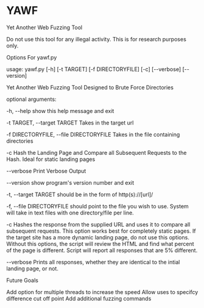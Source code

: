 # YAWF
Yet Another Web Fuzzing Tool

Do not use this tool for any illegal activity.  This is for research purposes only. 

Options For yawf.py 

usage: yawf.py [-h] [-t TARGET] [-f DIRECTORYFILE] [-c] [--verbose] [--version] 

Yet Another Web Fuzzing Tool Designed to Brute Force Directories

optional arguments:

  -h, --help            show this help message and exit
  
  -t TARGET, --target TARGET
                        Takes in the target url
                        
  -f DIRECTORYFILE, --file DIRECTORYFILE
                        Takes in the file containing directories
                        
  -c                    Hash the Landing Page and Compare all Subsequent
                        Requests to the Hash. Ideal for static landing pages
                        
  --verbose             Print Verbose Output
  
  --version             show program's version number and exit

-t, --target
            TARGET should be in the form of http(s)://[url]/
            
-f, --file
            DIRECTORYFILE should point to the file you wish to use.
            System will take in text files with one directory/file per line.
            
 -c         Hashes the response from the supplied URL and uses it to compare all subsequent requests.
            This option works best for completely static pages.
            If the target site has a more dynamic landing page, do not use this options.  
            Without this options, the script will review the HTML and find what percent of the page is different.
            Script will report all responses that are 5% different.
            
  --verbose Prints all responses, whether they are identical to the intial landing page, or not. 
  
  
 Future Goals
 
 Add option for multiple threads to increase the speed
 Allow uses to specifcy difference cut off point
 Add additional fuzzing commands
